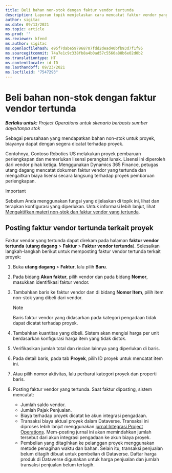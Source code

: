 ```yaml
---
title: Beli bahan non-stok dengan faktur vendor tertunda
description: Laporan topik menjelaskan cara mencatat faktur vendor yang tertunda.
author: sigitac
ms.date: 09/13/2021
ms.topic: article
ms.prod: ''
ms.reviewer: kfend
ms.author: sigitac
ms.openlocfilehash: e95f7dabe597968707fdd2dead40bfb93d7f1f95
ms.sourcegitcommit: 74a7e1c9c338fb8a4b0ad57c5560a88b6e02d0b2
ms.translationtype: HT
ms.contentlocale: id-ID
ms.lasthandoff: 09/23/2021
ms.locfileid: "7547293"
---
```

# <a name="purchase-non-stocked-materials-using-a-pending-vendor-invoice"></a>Beli bahan non-stok dengan faktur vendor tertunda

_**Berlaku untuk:** Project Operations untuk skenario berbasis sumber daya/tanpa stok_

Sebagai perusahaan yang mendapatkan bahan non-stok untuk proyek, biayanya dapat dengan segera dicatat terhadap proyek. 

Contohnya, Contoso Robotics US melakukan proyek pembaruan perlengkapan dan memerlukan lisensi perangkat lunak. Lisensi ini diperoleh dari vendor pihak ketiga.  Menggunakan Dynamics 365 Finance, petugas utang dagang mencatat dokumen faktur vendor yang tertunda dan mengaitkan biaya lisensi secara langsung terhadap proyek pembaruan perlengkapan. 

> [!IMPORTANT]
> Sebelum Anda menggunakan fungsi yang dijelaskan di topik ini, lihat dan terapkan konfigurasi yang diperlukan. Untuk informasi lebih lanjut, lihat [Mengaktifkan materi non-stok dan faktur vendor yang tertunda](configure-materials-nonstocked.md). 

## <a name="post-a-project-related-pending-vendor-invoice"></a>Posting faktur vendor tertunda terkait proyek 

Faktur vendor yang tertunda dapat direkam pada halaman **faktur vendor tertunda** (**utang dagang** > **Faktur** > **Faktur vendor tertunda**). Selesaikan langkah-langkah berikut untuk memposting faktur vendor tertunda terkait proyek:

1. Buka **utang dagang** > **Faktur**, lalu pilih **Baru**. 
2. Pada bidang **Akun faktur**, pilih vendor dan pada bidang **Nomor**, masukkan identifikasi faktur vendor.
3. Tambahkan baris ke faktur vendor dan di bidang **Nomor Item**, pilih item non-stok yang dibeli dari vendor. 

    > [!NOTE]
    > Baris faktur vendor yang didasarkan pada kategori pengadaan tidak dapat dicatat terhadap proyek. 
    
5. Tambahkan kuantitas yang dibeli. Sistem akan mengisi harga per unit berdasarkan konfigurasi harga item yang tidak distok. 
6. Verifikasikan jumlah total dan rincian lainnya yang diperlukan di baris.
7. Pada detail baris, pada tab **Proyek**, pilih ID proyek untuk mencatat item ini.
8. Atau pilih nomor aktivitas, lalu perbarui kategori proyek dan properti baris.
9. Posting faktur vendor yang tertunda. Saat faktur diposting, sistem mencatat:
    
    - Jumlah saldo vendor.
    - Jumlah Pajak Penjualan.
    - Biaya terhadap proyek dicatat ke akun integrasi pengadaan.
    - Transaksi biaya aktual proyek dalam Dataverse.  Transaksi ini diproses lebih lanjut menggunakan [jurnal Integrasi Project Operations](../project-accounting/project-operations-integration-journal.md). Mem-posting jurnal ini akan memindahkan jumlah tersebut dari akun integrasi pengadaan ke akun biaya proyek. 
    - Pembelian yang ditagihkan ke pelanggan proyek menggunakan metode penagihan waktu dan bahan. Selain itu, transaksi penjualan belum ditagih dibuat untuk pembelian di Dataverse. Daftar harga produk di Dataverse digunakan untuk harga penjualan dan jumlah transaksi penjualan belum tertagih.
